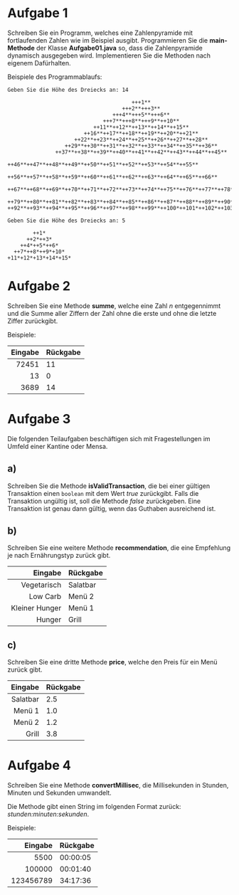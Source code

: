 # Aufgabe 1

Schreiben Sie ein Programm, welches eine Zahlenpyramide mit fortlaufenden Zahlen
wie im Beispiel ausgibt. Programmieren Sie die **main-Methode** der Klasse
**Aufgabe01.java** so, dass die Zahlenpyramide dynamisch ausgegeben wird.
Implementieren Sie die Methoden nach eigenem Dafürhalten.

Beispiele des Programmablaufs:

```
Geben Sie die Höhe des Dreiecks an: 14

                                       +++1**
                                    +++2**+++3**
                                 +++4**+++5**+++6**
                              +++7**+++8**+++9**++10**
                           ++11**++12**++13**++14**++15**
                        ++16**++17**++18**++19**++20**++21**
                     ++22**++23**++24**++25**++26**++27**++28**
                  ++29**++30**++31**++32**++33**++34**++35**++36**
               ++37**++38**++39**++40**++41**++42**++43**++44**++45**
            ++46**++47**++48**++49**++50**++51**++52**++53**++54**++55**
         ++56**++57**++58**++59**++60**++61**++62**++63**++64**++65**++66**
      ++67**++68**++69**++70**++71**++72**++73**++74**++75**++76**++77**++78**
   ++79**++80**++81**++82**++83**++84**++85**++86**++87**++88**++89**++90**++91**
++92**++93**++94**++95**++96**++97**++98**++99**++100*++101*++102*++103*++104*++105*
```

```
Geben Sie die Höhe des Dreiecks an: 5

        ++1*
      ++2*++3*
    ++4*++5*++6*
  ++7*++8*++9*+10*
+11*+12*+13*+14*+15*
```

# Aufgabe 2

Schreiben Sie eine Methode **summe**, welche eine Zahl *n* entgegennimmt und die
Summe aller Ziffern der Zahl ohne die erste und ohne die letzte Ziffer
zurückgibt.

Beispiele:

| Eingabe | Rückgabe |
|--------:|----------|
|    72451|        11|
|       13|         0|
|     3689|        14|

# Aufgabe 3

Die folgenden Teilaufgaben beschäftigen sich mit Fragestellungen im Umfeld einer
Kantine oder Mensa.

## a)

Schreiben Sie die Methode **isValidTransaction**, die bei einer gültigen
Transaktion einen `boolean` mit dem Wert *true* zurückgibt. Falls die
Transaktion ungültig ist, soll die Methode *false* zurückgeben. Eine Transaktion
ist genau dann gültig, wenn das Guthaben ausreichend ist.

## b)

Schreiben Sie eine weitere Methode **recommendation**, die eine Empfehlung je
nach Ernährungstyp zurück gibt.

|    Eingabe    | Rückgabe |
|--------------:|----------|
|    Vegetarisch|  Salatbar|
|       Low Carb|    Menü 2|
| Kleiner Hunger|    Menü 1|
|         Hunger|     Grill|

## c)

Schreiben Sie eine dritte Methode **price**, welche den Preis für ein Menü
zurück gibt.

| Eingabe | Rückgabe |
|--------:|----------|
| Salatbar|       2.5|
|   Menü 1|       1.0|
|   Menü 2|       1.2|
|    Grill|       3.8|

# Aufgabe 4
Schreiben Sie eine Methode **convertMillisec**, die Millisekunden in Stunden,
Minuten und Sekunden umwandelt.

Die Methode gibt einen String im folgenden Format zurück:
*stunden:minuten:sekunden*.

Beispiele:

| Eingabe | Rückgabe |
|--------:|----------|
|     5500|  00:00:05|
|   100000|  00:01:40|
|123456789|  34:17:36|
